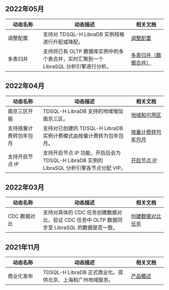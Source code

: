 ## 2022年05月

<table>
<tr><th width=20%>动态名称</th><th width=50%>动态描述</th><th width=20%>相关文档</th></tr>
<tbody>
<tr>
<td>调整配置</td>
<td>支持对 TDSQL-H LibraDB 实例规格进行升配或降配。</td>
<td><a href="https://cloud.tencent.com/document/product/1488/63597" target="_blank">调整配置</a></td></tr>
<tr>
<td>多表归并</td>
<td>支持将已有 OLTP 数据库实例中的多个表合并，实时汇聚到一个 LibraSQL 分析引擎进行分析。</td>
<td><a href="https://cloud.tencent.com/document/product/1488/74331" target="_blank">多表归并（数据合并）</a></td></tr>
</tbody></table>

## 2022年04月

<table>
<tr><th width=20%>动态名称</th><th width=50%>动态描述</th><th width=20%>相关文档</th></tr>
<tbody>
<tr>
<td>南京三区开服</td>
<td>TDSQL-H LibraDB 支持的地域增加南京三区。</td>
<td><a href="https://cloud.tencent.com/document/product/1488/63530" target="_blank">地域和可用区</a></td></tr>
<tr>
<td>支持按量计费转包年包月</td>
<td>支持对已创建的 TDSQL-H LibraDB 实例计费模式由按量计费转为包年包月。</td>
<td><a href="https://cloud.tencent.com/document/product/1488/73018" target="_blank">按量计费转包年包月</a></td></tr>
<tr>   
<td>支持开启节点 IP</td>
<td>支持开启节点 IP 功能，开启后会为 TDSQL-H LibraDB 实例的 LibraSQL 分析引擎各节点分配 VIP。</td>
<td><a href="https://cloud.tencent.com/document/product/1488/73019" target="_blank">开启节点 IP</a></td></tr>
</tbody></table>

## 2022年03月

<table>
<tr><th width=20%>动态名称</th><th width=50%>动态描述</th><th width=20%>相关文档</th></tr>
<tbody>
<tr>
<td>CDC 数据对比</td>
<td>支持对具体的 CDC 任务创建数据对比，验证 CDC 任务中 OLTP 数据同步至 LibraSQL 的数据是否一致。</td>
<td><a href="https://cloud.tencent.com/document/product/1488/71940" target="_blank">创建数据对比任务</a></td></tr>
</tbody></table>

## 2021年11月

<table>
<tr><th width=20%>动态名称</th><th width=50%>动态描述</th><th width=20%>相关文档</th></tr>
<tbody>
<tr>
<td>商业化发布</td>
<td>TDSQL-H LibraDB 正式商业化。提供北京、上海和广州地域服务。</td>
<td><a href="https://cloud.tencent.com/document/product/1488/60828" target="_blank">产品概述</a></td></tr>
</tbody></table>
